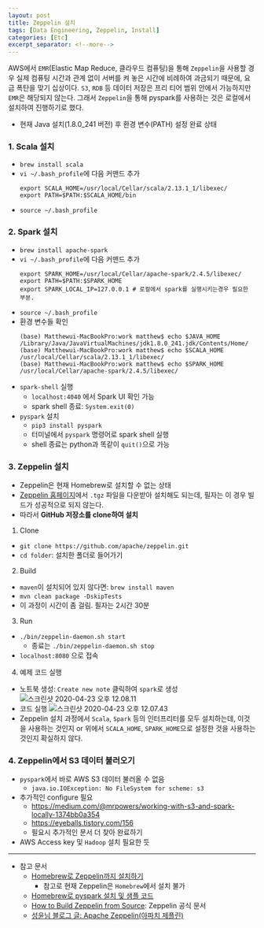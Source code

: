 ```yaml
---
layout: post
title: Zeppelin 설치
tags: [Data Engineering, Zeppelin, Install]
categories: [Etc]
excerpt_separator: <!--more-->
---
```

AWS에서 `EMR`(Elastic Map Reduce, 클라우드 컴퓨팅)을 통해 `Zeppelin`을 사용할 경우 실제 컴퓨팅 시간과 관계 없이 서버를 켜 놓은 시간에 비례하여 과금되기 때문에, 요금 폭탄을 맞기 십상이다.<!--more--> `S3`, `RDB` 등 데이터 저장은 프리 티어 범위 안에서 가능하지만 `EMR`은 해당되지 않는다. 그래서 `Zeppelin`을 통해 pyspark를 사용하는 것은 로컬에서 설치하여 진행하기로 했다.
- 현재 Java 설치(1.8.0_241 버전) 후 환경 변수(PATH) 설정 완료 상태

### 1. Scala 설치
- `brew install scala`
- `vi ~/.bash_profile`에 다음 커맨드 추가
  ```
  export SCALA_HOME=/usr/local/Cellar/scala/2.13.1_1/libexec/
  export PATH=$PATH:$SCALA_HOME/bin
  ```
- `source ~/.bash_profile`

### 2. Spark 설치
- `brew install apache-spark`
- `vi ~/.bash_profile`에 다음 커맨드 추가
  ```
  export SPARK_HOME=/usr/local/Cellar/apache-spark/2.4.5/libexec/
  export PATH=$PATH:$SPARK_HOME
  export SPARK_LOCAL_IP=127.0.0.1 # 로컬에서 spark를 실행시키는경우 필요한 부분.
  ```
- `source ~/.bash_profile`
- 환경 변수들 확인
  ```
  (base) Matthewui-MacBookPro:work matthew$ echo $JAVA_HOME
  /Library/Java/JavaVirtualMachines/jdk1.8.0_241.jdk/Contents/Home/
  (base) Matthewui-MacBookPro:work matthew$ echo $SCALA_HOME
  /usr/local/Cellar/scala/2.13.1_1/libexec/
  (base) Matthewui-MacBookPro:work matthew$ echo $SPARK_HOME
  /usr/local/Cellar/apache-spark/2.4.5/libexec/
  ```
- `spark-shell` 실행
  - `localhost:4040` 에서 Spark UI 확인 가능
  - spark shell 종료: `System.exit(0)`
- `pyspark` 설치
  - `pip3 install pyspark`
  - 터미널에서 `pyspark` 명령어로 spark shell 실행
  - shell 종료는 python과 똑같이 `quit()`으로 가능

### 3. Zeppelin 설치
- Zeppelin은 현재 Homebrew로 설치할 수 없는 상태
- [Zeppelin 홈페이지](https://zeppelin.apache.org/download.html)에서 `.tgz` 파일을 다운받아 설치해도 되는데, 필자는 이 경우 빌드가 성공적으로 되지 않는다.
- 따라서 **GitHub 저장소를 clone하여 설치**
1. Clone
  - `git clone https://github.com/apache/zeppelin.git`
  - `cd folder`: 설치한 폴더로 들어가기
2. Build
  - `maven`이 설치되어 있지 않다면: `brew install maven`
  - `mvn clean package -DskipTests`
  - 이 과정이 시간이 좀 걸림. 필자는 2시간 30분
3. Run
  - `./bin/zeppelin-daemon.sh start`
    - 종료는 `./bin/zeppelin-daemon.sh stop`
  - `localhost:8080` 으로 접속
4. 예제 코드 실행
  - 노트북 생성: `Create new note` 클릭하여 `spark`로 생성
    ![스크린샷 2020-04-23 오후 12.08.11](/assets/스크린샷%202020-04-23%20오후%2012.08.11.png)
  - 코드 실행
    ![스크린샷 2020-04-23 오후 12.07.43](/assets/스크린샷%202020-04-23%20오후%2012.07.43.png)
- Zeppelin 설치 과정에서 `Scala`, `Spark` 등의 인터프리터를 모두 설치하는데, 이것을 사용하는 것인지 or 위에서 `SCALA_HOME`, `SPARK_HOME`으로 설정한 것을 사용하는 것인지 확실하지 않다.

### 4. Zeppelin에서 S3 데이터 불러오기
- `pyspark`에서 바로 AWS S3 데이터 불러올 수 없음
  - `java.io.IOException: No FileSystem for scheme: s3`
- 추가적인 configure 필요
  - https://medium.com/@mrpowers/working-with-s3-and-spark-locally-1374bb0a354
  - https://eyeballs.tistory.com/156
  - 필요시 추가적인 문서 더 찾아 완료하기
- AWS Access key 및 `Hadoop` 설치 필요한 듯

---
- 참고 문서
  - [Homebrew로 Zeppelin까지 설치하기](https://swalloow.github.io/spark-zeppelin-install)
    - 참고로 현재 Zeppelin은 `Homebrew`에서 설치 불가
  - [Homebrew로 pyspark 설치 및 샘플 코드](http://sanghun.xyz/2017/12/mac-apche-spark-%EC%84%A4%EC%B9%98/)
  - [How to Build Zeppelin from Source](https://zeppelin.apache.org/docs/latest/setup/basics/how_to_build.html): Zeppelin 공식 문서
  - [성윤님 블로그 글: Apache Zeppelin(아파치 제플린)](https://zzsza.github.io/data/2018/06/02/apache-zeppelin/)
